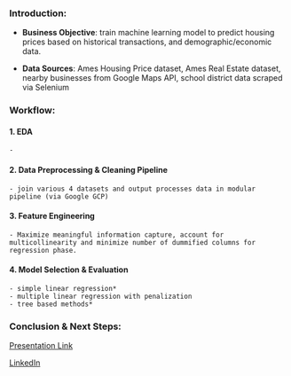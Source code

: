 
### Introduction:
- **Business Objective**: train machine learning model to predict housing prices based on historical transactions, and demographic/economic data. 

- **Data Sources**: Ames Housing Price dataset, Ames Real Estate dataset, nearby businesses from Google Maps API, school district data scraped via Selenium


### Workflow:
#### 1. EDA
    - 
#### 2. Data Preprocessing & Cleaning Pipeline
    - join various 4 datasets and output processes data in modular pipeline (via Google GCP) 
#### 3. Feature Engineering
    - Maximize meaningful information capture, account for multicollinearity and minimize number of dummified columns for regression phase.
#### 4. Model Selection & Evaluation
    - simple linear regression* 
    - multiple linear regression with penalization 
    - tree based methods*

### Conclusion & Next Steps:

[Presentation Link](https://docs.google.com/presentation/d/e/2PACX-1vTwgx46PhYLmv9CE4WLe6vR455BjeoW19-jO4MOVxYVuZaOJlLhFfgMfChJHitvr4oYjGdSrWOjLH44/pub?start=false&loop=false&delayms=3000&slide=id.g104edfb523a_0_270)

[LinkedIn](https://www.linkedin.com/in/nickelworks/)
